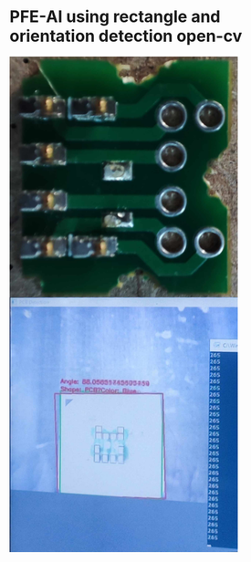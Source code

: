 # PFE-AI using rectangle and orientation detection open-cv 
<img width="400px" align="center" src="https://raw.githubusercontent.com/RAYEN311/PFE-AI/main/component.jpg" alt="component" />
<img width="400px" align="center" src="https://raw.githubusercontent.com/RAYEN311/PFE-AI/main/opencv-methode%20(57%20%25%20performance)/detection.jpg" alt="component" />


